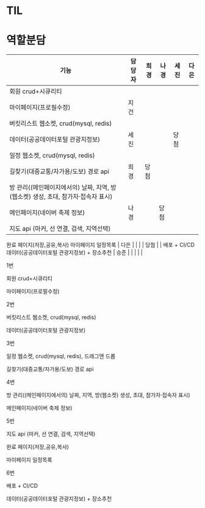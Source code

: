 # TIL

# 역할분담

| 기능 | 담당자 | 희경 | 나경 | 세진 | 다은 |
| --- | --- | --- | --- | --- | --- |
| 회원 crud+시큐리티
마이페이지(프로필수정) | 지건 |  |  |  |  |
| 버킷리스트 웹소켓, crud(mysql, redis)
데이터(공공데이터포털 관광지정보) | 세진 |  |  | 당첨 |  |
| 일정 웹소켓, crud(mysql, redis)
길찾기(대중교통/자가용/도보) 경로 api | 희경 | 당첨 |  |  |  |
| 방 관리((메인페이지에서의) 날짜, 지역, 방(웹소켓) 생성, 초대, 참가자·접속자 표시)
메인페이지(네이버 축제 정보) | 나경 |  | 당첨 |  |  |
| 지도 api (마커, 선 연결, 검색, 지역선택)
완료 페이지(저장,공유,복사)
마이페이지 일정목록 | 다은 |  |  |  | 당첨 |
| 배포 + CI/CD
데이터(공공데이터포털 관광지정보) + 장소추천 | 승준 |  |  |  |  |

1번

회원 crud+시큐리티

마이페이지(프로필수정)

2번

버킷리스트 웹소켓, crud(mysql, redis)

데이터(공공데이터포털 관광지정보)

3번

일정 웹소켓, crud(mysql, redis), 드래그앤 드롭

길찾기(대중교통/자가용/도보) 경로 api

4번

방 관리((메인페이지에서의) 날짜, 지역, 방(웹소켓) 생성, 초대, 참가자·접속자 표시)

메인페이지(네이버 축제 정보)

5번

지도 api (마커, 선 연결, 검색, 지역선택)

완료 페이지(저장,공유,복사)

마이페이지 일정목록

6번

배포 + CI/CD

데이터(공공데이터포털 관광지정보) + 장소추천
